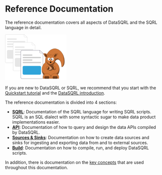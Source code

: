 
# Reference Documentation

The reference documentation covers all aspects of DataSQRL and the SQRL language in detail.

<img src="/img/generic/undraw_documentation.svg" alt="Nut Shop Tutorial >" width="40%"/>

If you are new to DataSQRL or SQRL, we recommend that you start with the [Quickstart tutorial](../../getting-started/quickstart) and the [DataSQRL introduction](../../getting-started/intro/overview).

The reference documentation is divided into 4 sections:

* [**SQRL**](../sqrl/overview): Documentation of the SQRL language for writing SQRL scripts. SQRL is an SQL dialect with some syntactic sugar to make data product implementations easier.
* [**API**](../api/overview): Documentation of how to query and design the data APIs compiled by DataSQRL.
* [**Sources & Sinks**](../sources/overview): Documentation on how to create data sources and sinks for ingesting and exporting data from and to external sources.
* [**Build**](../operations/build): Documentation on how to compile, run, and deploy DataSQRL scripts.

In addition, there is documentation on the [key concepts](/docs/category/key-concepts) that are used throughout this documentation.


